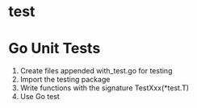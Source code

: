 # test

# Go Unit Tests

1. Create files appended with_test.go for testing
2. Import the testing package
3. Write functions with the signature TestXxx(*test.T)
4. Use Go test
